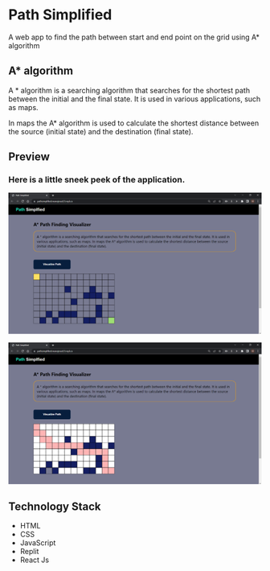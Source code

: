 # Path Simplified
A web app to find the path between start and end point on the grid using A* algorithm

## A* algorithm

A * algorithm is a searching algorithm that searches for the shortest path between the initial and the final state. It is used in various applications, such as maps.

In maps the A* algorithm is used to calculate the shortest distance between the source (initial state) and the destination (final state).

## Preview

### Here is a little sneek peek of the application.

<p float="left">
  <img src="https://github.com/manojnsut/PathSimplified/blob/main/preview/img1.png"  />
</p>

<p float="left">
  <img src="https://github.com/manojnsut/PathSimplified/blob/main/preview/img2.png" />
</p>


## Technology Stack

- HTML 
- CSS 
- JavaScript
- Replit
- React Js

